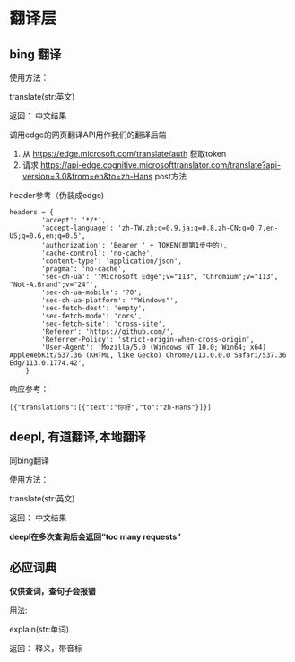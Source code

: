 # 翻译层

## bing 翻译

使用方法：

translate(str:英文)

返回： 中文结果


调用edge的网页翻译API用作我们的翻译后端

1. 从 https://edge.microsoft.com/translate/auth 获取token
2. 请求 https://api-edge.cognitive.microsofttranslator.com/translate?api-version=3.0&from=en&to=zh-Hans post方法

header参考（伪装成edge)

```
headers = {
        'accept': '*/*',
        'accept-language': 'zh-TW,zh;q=0.9,ja;q=0.8,zh-CN;q=0.7,en-US;q=0.6,en;q=0.5',
        'authorization': 'Bearer ' + TOKEN(即第1步中的),
        'cache-control': 'no-cache',
        'content-type': 'application/json',
        'pragma': 'no-cache',
        'sec-ch-ua': '"Microsoft Edge";v="113", "Chromium";v="113", "Not-A.Brand";v="24"',
        'sec-ch-ua-mobile': '?0',
        'sec-ch-ua-platform': '"Windows"',
        'sec-fetch-dest': 'empty',
        'sec-fetch-mode': 'cors',
        'sec-fetch-site': 'cross-site',
        'Referer': 'https://github.com/',
        'Referrer-Policy': 'strict-origin-when-cross-origin',
        'User-Agent': 'Mozilla/5.0 (Windows NT 10.0; Win64; x64) AppleWebKit/537.36 (KHTML, like Gecko) Chrome/113.0.0.0 Safari/537.36 Edg/113.0.1774.42',
    }
```

响应参考：

```
[{"translations":[{"text":"你好","to":"zh-Hans"}]}]
```

## deepl, 有道翻译,本地翻译
同bing翻译

使用方法：

translate(str:英文)

返回： 中文结果

**deepl在多次查询后会返回“too many requests”**

## 必应词典

**仅供查词，查句子会报错**

用法:

explain(str:单词)

返回： 释义，带音标